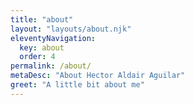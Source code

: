 ```yaml
---
title: "about"
layout: "layouts/about.njk"
eleventyNavigation:
  key: about
  order: 4
permalink: /about/
metaDesc: "About Hector Aldair Aguilar"
greet: "A little bit about me"
---
```

